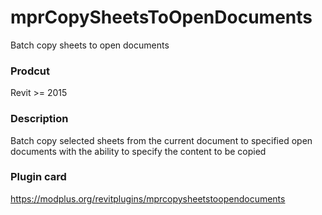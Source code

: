 # mprCopySheetsToOpenDocuments
Batch copy sheets to open documents
### Prodcut ###
Revit >= 2015
### Description ###
Batch copy selected sheets from the current document to specified open documents with the ability to specify the content to be copied
### Plugin card ###
https://modplus.org/revitplugins/mprcopysheetstoopendocuments

